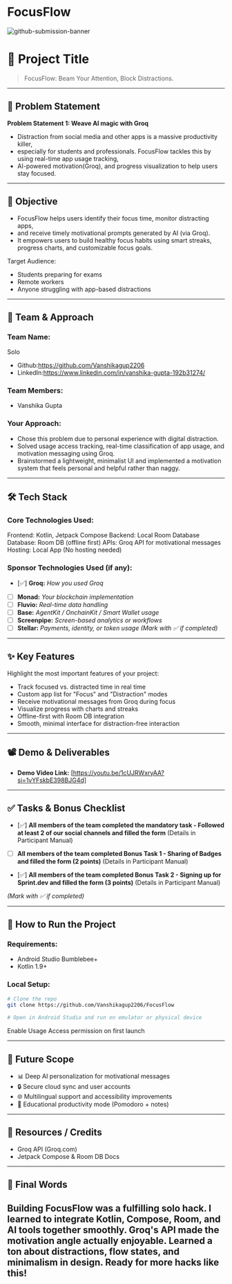 # FocusFlow
![github-submission-banner](https://github.com/user-attachments/assets/a1493b84-e4e2-456e-a791-ce35ee2bcf2f)

# 🚀 Project Title

> FocusFlow: Beam Your Attention, Block Distractions.

---

## 📌 Problem Statement
  
**Problem Statement 1: Weave AI magic with Groq**
- Distraction from social media and other apps is a massive productivity killer,
- especially for students and professionals. FocusFlow tackles this by using real-time app usage tracking, 
- AI-powered motivation(Groq), and progress visualization to help users stay focused.

---

## 🎯 Objective
- FocusFlow helps users identify their focus time, monitor distracting apps, 
- and receive timely motivational prompts generated by AI (via Groq). 
- It empowers users to build healthy focus habits using smart streaks, progress charts, and customizable focus goals.

Target Audience:
- Students preparing for exams
- Remote workers
- Anyone struggling with app-based distractions

---

## 🧠 Team & Approach

### Team Name:
Solo
- Github:https://github.com/Vanshikagup2206
- LinkedIn:https://www.linkedin.com/in/vanshika-gupta-192b31274/

### Team Members:
- Vanshika Gupta 

### Your Approach:
- Chose this problem due to personal experience with digital distraction.
- Solved usage access tracking, real-time classification of app usage, and motivation messaging using Groq.
- Brainstormed a lightweight, minimalist UI and implemented a motivation system that feels personal and helpful rather than naggy.

---

## 🛠️ Tech Stack

### Core Technologies Used:
Frontend: Kotlin, Jetpack Compose
Backend: Local Room Database
Database: Room DB (offline first)
APIs: Groq API for motivational messages
Hosting: Local App (No hosting needed)

### Sponsor Technologies Used (if any):
- [✅] **Groq:** _How you used Groq_
- [ ] **Monad:** _Your blockchain implementation_
- [ ] **Fluvio:** _Real-time data handling_
- [ ] **Base:** _AgentKit / OnchainKit / Smart Wallet usage_
- [ ] **Screenpipe:** _Screen-based analytics or workflows_
- [ ] **Stellar:** _Payments, identity, or token usage_
  *(Mark with ✅ if completed)*
---

## ✨ Key Features

Highlight the most important features of your project:

- Track focused vs. distracted time in real time
- Custom app list for "Focus" and "Distraction" modes
- Receive motivational messages from Groq during focus
- Visualize progress with charts and streaks
- Offline-first with Room DB integration
- Smooth, minimal interface for distraction-free interaction

---

## 📽️ Demo & Deliverables

- **Demo Video Link:** [https://youtu.be/1cUJRWxryAA?si=1vYFskbE398BJG4d]

---

## ✅ Tasks & Bonus Checklist

- [✅] **All members of the team completed the mandatory task - Followed at least 2 of our social channels and filled the form** (Details in Participant Manual)
- [ ] **All members of the team completed Bonus Task 1 - Sharing of Badges and filled the form (2 points)**  (Details in Participant Manual)
- [✅] **All members of the team completed Bonus Task 2 - Signing up for Sprint.dev and filled the form (3 points)**  (Details in Participant Manual)

*(Mark with ✅ if completed)*

---

## 🧪 How to Run the Project

### Requirements:
- Android Studio Bumblebee+
- Kotlin 1.9+

### Local Setup:
```bash
# Clone the repo
git clone https://github.com/Vanshikagup2206/FocusFlow

# Open in Android Studio and run on emulator or physical device
```

Enable Usage Access permission on first launch

---

## 🧬 Future Scope

- 📊 Deep AI personalization for motivational messages
- 🔒 Secure cloud sync and user accounts
- 🌐 Multilingual support and accessibility improvements
- 📐 Educational productivity mode (Pomodoro + notes)

---

## 📎 Resources / Credits

- Groq API (Groq.com)
- Jetpack Compose & Room DB Docs

---

## 🏁 Final Words

Building FocusFlow was a fulfilling solo hack.
I learned to integrate Kotlin, Compose, Room, and AI tools together smoothly. 
Groq's API made the motivation angle actually enjoyable. 
Learned a ton about distractions, flow states, and minimalism in design. Ready for more hacks like this!
---
